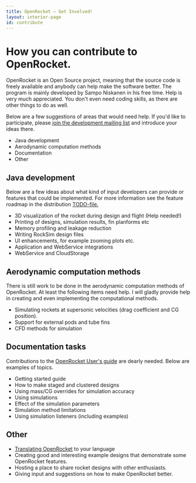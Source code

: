 ```yaml
---
title: OpenRocket — Get Involved!
layout: interior-page
id: contribute
---
```


# How you can contribute to OpenRocket.

OpenRocket is an Open Source project, meaning that the source code is freely available and anybody can help make the software better. The program is mainly developed by Sampo Niskanen in his free time. Help is very much appreciated. You don't even need coding skills, as there are other things to do as well.

Below are a few suggestions of areas that would need help. If you'd like to participate, please [join the development mailing list](https://lists.sourceforge.net/lists/listinfo/openrocket-devel) and introduce your ideas there.

 - Java development
 - Aerodynamic computation methods
 - Documentation
 - Other


## Java development

Below are a few ideas about what kind of input developers can provide or features that could be implemented. For more information see the feature roadmap in the distribution [TODO-file.](https://github.com/openrocket/openrocket/blob/master/core/TODO)

 - 3D visualization of the rocket during design and flight (Help needed!)
 - Printing of designs, simulation results, fin planforms etc
 - Memory profiling and leakage reduction
 - Writing RockSim design files
 - UI enhancements, for example zooming plots etc.
 - Application and WebService integrations
 - WebService and CloudStorage


## Aerodynamic computation methods

There is still work to be done in the aerodynamic computation methods of OpenRocket. At least the following items need help. I will gladly provide help in creating and even implementing the computational methods.

 - Simulating rockets at supersonic velocities (drag coefficient and CG position).
 - Support for external pods and tube fins
 - CFD methods for simulation


## Documentation tasks

Contributions to the [OpenRocket User's guide](http://wiki.openrocket.info/User%27s_Guide) are dearly needed. Below are examples of topics.

 - Getting started guide
 - How to make staged and clustered designs
 - Using mass/CG overrides for simulation accuracy
 - Using simulations
 - Effect of the simulation parameters
 - Simulation method limitations
 - Using simulation listeners (including examples)


## Other

 - [Translating OpenRocket](http://openrocket.trans.free.fr/) to your language
 - Creating good and interesting example designs that demonstrate some OpenRocket features.
 - Hosting a place to share rocket designs with other enthusiasts.
 - Giving input and suggestions on how to make OpenRocket better.
